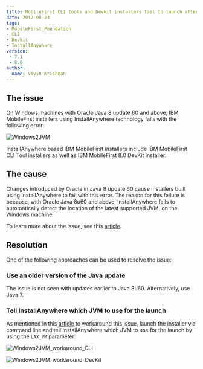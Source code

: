 ```yaml
---
title: MobileFirst CLI tools and Devkit installers fail to launch after Java 8.0 update on Windows machines.
date: 2017-08-23
tags:
- MobileFirst_Foundation
- CLI
- Devkit
- InstallAnywhere
version: 
 - 7.1
 - 8.0
author:
  name: Vivin Krishnan
---
```


## The issue

On Windows machines with Oracle Java 8 update 60 and above, IBM MobileFirst installers using InstallAnywhere technology fails with the following error:

![Windows2JVM]({{site.baseurl}}/assets/blog/2017-08-09-windows2-java-error-launching-MFP-CLI-Devkit/Windows2JVM.png) 

InstallAnywhere based IBM MobileFirst installers include IBM MobileFirst CLI Tool installers as well as IBM MobileFirst 8.0 DevKit installer. 

## The cause

Changes introduced by Oracle in Java 8 update 60 cause installers built using InstallAnywhere to fail with this error. The reason for this failure is because, with Oracle Java 8u60 and above, InstallAnywhere fails to automatically detect the location of the latest supported JVM, on the Windows machine.

To learn more about the issue, see this [article](https://flexeracommunity.force.com/customer/articles/ISSUE/The-Without-VM-Installer-Fails-To-Launch-Using-Java-8-Update-60-On-Windows).

## Resolution

One of the following approaches can be used to resolve the issue:

### Use an older version of the Java update

The issue is not seen with updates earlier to Java 8u60. Alternatively, use Java 7.

### Tell InstallAnywhere which JVM to use for the launch 

As mentioned in this [article](https://flexeracommunity.force.com/customer/articles/ISSUE/The-Without-VM-Installer-Fails-To-Launch-Using-Java-8-Update-60-On-Windows) to workaround this issue, launch the installer via command line and tell InstallAnywhere which JVM to use for the launch by using the `LAX_VM` parameter:

![Windows2JVM_workaround_CLI]({{site.baseurl}}/assets/blog/2017-08-09-windows2-java-error-launching-MFP-CLI-Devkit/Windows2JVM_workaround_CLI.png) 

![Windows2JVM_workaround_DevKit]({{site.baseurl}}/assets/blog/2017-08-09-windows2-java-error-launching-MFP-CLI-Devkit/Windows2JVM_workaround_DevKit.png) 
 
